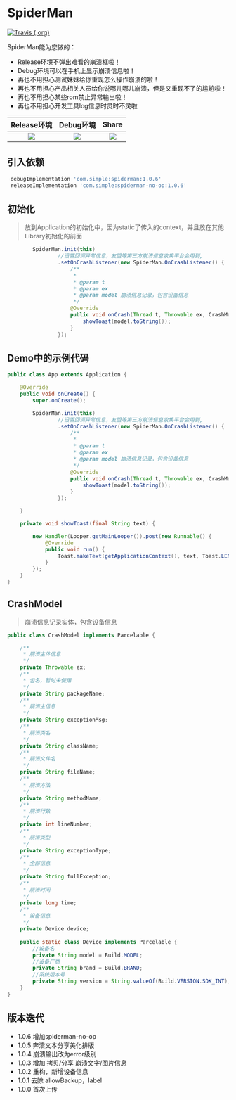 # SpiderMan

 [![Travis (.org)](https://img.shields.io/badge/jcenter-1.0.5-blue.svg)](https://bintray.com/simplepeng/maven/SpiderMan)

SpiderMan能为您做的：

* Release环境不弹出难看的崩溃框啦！
* Debug环境可以在手机上显示崩溃信息啦！
* 再也不用担心测试妹妹给你重现怎么操作崩溃的啦！
* 再也不用担心产品相关人员给你说哪儿哪儿崩溃，但是又重现不了的尴尬啦！
* 再也不用担心某些rom禁止异常输出啦！
* 再也不用担心开发工具log信息时灵时不灵啦

|                         Release环境                          |                          Debug环境                           |                            Share                             |
| :----------------------------------------------------------: | :----------------------------------------------------------: | :----------------------------------------------------------: |
| ![](https://raw.githubusercontent.com/simplepeng/SpiderMan/3f457c754a90baa8c9b73b6953b4cb9581bb9414/statics/debug.gif) | ![](https://raw.githubusercontent.com/simplepeng/SpiderMan/3f457c754a90baa8c9b73b6953b4cb9581bb9414/statics/release.gif) | ![](https://ws1.sinaimg.cn/mw690/00677ch9gy1ftoekwmvl3j30af0hygof) |




## 引入依赖

```groovy
 debugImplementation 'com.simple:spiderman:1.0.6'
 releaseImplementation 'com.simple:spiderman-no-op:1.0.6'
```

## 初始化

> 放到Application的初始化中，因为static了传入的context，并且放在其他Library初始化的前面

```java
        SpiderMan.init(this)
                //设置回调异常信息，友盟等第三方崩溃信息收集平台会用到,
                .setOnCrashListener(new SpiderMan.OnCrashListener() {
                    /**
                     *
                     * @param t
                     * @param ex
                     * @param model 崩溃信息记录，包含设备信息
                     */
                    @Override
                    public void onCrash(Thread t, Throwable ex, CrashModel model) {
                        showToast(model.toString());
                    }
                });

```

## Demo中的示例代码

```java
public class App extends Application {

    @Override
    public void onCreate() {
        super.onCreate();

        SpiderMan.init(this)
                //设置回调异常信息，友盟等第三方崩溃信息收集平台会用到,
                .setOnCrashListener(new SpiderMan.OnCrashListener() {
                    /**
                     *
                     * @param t
                     * @param ex
                     * @param model 崩溃信息记录，包含设备信息
                     */
                    @Override
                    public void onCrash(Thread t, Throwable ex, CrashModel model) {
                        showToast(model.toString());
                    }
                });

    }

    private void showToast(final String text) {

        new Handler(Looper.getMainLooper()).post(new Runnable() {
            @Override
            public void run() {
                Toast.makeText(getApplicationContext(), text, Toast.LENGTH_SHORT).show();
            }
        });
    }
}
```

## CrashModel

> 崩溃信息记录实体，包含设备信息

```java
public class CrashModel implements Parcelable {

    /**
     * 崩溃主体信息
     */
    private Throwable ex;
    /**
     * 包名，暂时未使用
     */
    private String packageName;
    /**
     * 崩溃主信息
     */
    private String exceptionMsg;
    /**
     * 崩溃类名
     */
    private String className;
    /**
     * 崩溃文件名
     */
    private String fileName;
    /**
     * 崩溃方法
     */
    private String methodName;
    /**
     * 崩溃行数
     */
    private int lineNumber;
    /**
     * 崩溃类型
     */
    private String exceptionType;
    /**
     * 全部信息
     */
    private String fullException;
    /**
     * 崩溃时间
     */
    private long time;
    /**
     * 设备信息
     */
    private Device device;
    
    public static class Device implements Parcelable {
        //设备名
        private String model = Build.MODEL;
        //设备厂商
        private String brand = Build.BRAND;
        //系统版本号
        private String version = String.valueOf(Build.VERSION.SDK_INT);
    }
}
```

## 版本迭代

* 1.0.6 增加spiderman-no-op
* 1.0.5 奔溃文本分享美化排版
* 1.0.4 崩溃输出改为error级别
* 1.0.3 增加 拷贝/分享 崩溃文字/图片信息
* 1.0.2 重构，新增设备信息
* 1.0.1 去除 allowBackup，label
* 1.0.0 首次上传

